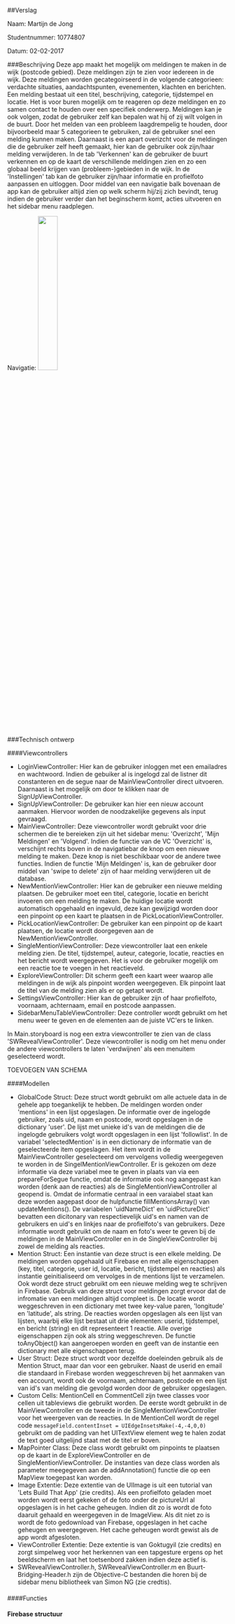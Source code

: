 ##Verslag

Naam: Martijn de Jong

Studentnummer: 10774807

Datum: 02-02-2017

###Beschrijving
Deze app maakt het mogelijk om meldingen te maken in de wijk (postcode gebied). Deze meldingen zijn te zien voor iedereen in de wijk. Deze meldingen worden gecategoirseerd in de volgende categorieen: verdachte situaties, aandachtspunten, evenementen, klachten en berichten. Een melding bestaat uit een titel, beschrijving, categorie, tijdstempel en locatie. Het is voor buren mogelijk om te reageren op deze meldingen en zo samen contact te houden over een specifiek onderwerp. Meldingen kan je ook volgen, zodat de gebruiker zelf kan bepalen wat hij of zij wilt volgen in de buurt. Door het melden van een probleem laagdrempelig te houden, door bijvoorbeeld maar 5 categorieen te gebruiken, zal de gebruiker snel een melding kunnen maken. Daarnaast is een apart overizcht voor de meldingen die de gebruiker zelf heeft gemaakt, hier kan de gebruiker ook zijn/haar melding verwijderen. In de tab 'Verkennen' kan de gebruiker de buurt verkennen en op de kaart de verschillende meldingen zien en zo een globaal beeld krijgen van (probleem-)gebieden in de wijk. In de 'Instellingen' tab kan de gebruiker zijn/haar informatie en profielfoto aanpassen en uitloggen. Door middel van een navigatie balk bovenaan de app kan de gebruiker altijd zien op welk scherm hij/zij zich bevindt, terug indien de gebruiker verder dan het beginscherm komt, acties uitvoeren en het sidebar menu raadplegen.

Navigatie:
<img src="https://github.com/Martijn66/progproject/blob/master/doc/27.png" width=30%>

###Technisch ontwerp

####Viewcontrollers
- LoginViewController: Hier kan de gebruiker inloggen met een emailadres en wachtwoord. Indien de gebuiker al is ingelogd zal de listner dit constanteren en de segue naar de MainViewController direct uitvoeren. Daarnaast is het mogelijk om door te klikken naar de SignUpViewController.
- SignUpViewController: De gebruiker kan hier een nieuw account aanmaken. Hiervoor worden de noodzakelijke gegevens als input gevraagd.
- MainViewController: Deze viewcontroller wordt gebruikt voor drie schermen die te bereieken zijn uit het sidebar menu: 'Overizcht', 'Mijn Meldingen' en 'Volgend'. Indien de functie van de VC 'Overzicht' is, verschijnt rechts boven in de navigatiebar de knop om een nieuwe melding te maken. Deze knop is niet beschikbaar voor de andere twee functies. Indien de functie 'Mijn Meldingen' is, kan de gebruiker door middel van 'swipe to delete' zijn of haar melding verwijderen uit de database.
- NewMentionViewController: Hier kan de gebruiker een nieuwe melding plaatsen. De gebruiker moet een titel, categorie, locatie en bericht invoeren om een melding te maken. De huidige locatie wordt automatisch opgehaald en ingevuld, deze kan gewijzigd worden door een pinpoint op een kaart te plaatsen in de PickLocationViewController.
- PickLocationViewController: De gebruiker kan een pinpoint op de kaart plaatsen, de locatie wordt doorgegeven aan de NewMentionViewController.
- SingleMentionViewController: Deze viewcontroller laat een enkele melding zien. De titel, tijdstempel, auteur, categorie, locatie, reacties en het bericht wordt weergegeven. Het is voor de gebruiker mogelijk om een reactie toe te voegen in het reactieveld.
- ExploreViewController: Dit scherm geeft een kaart weer waarop alle meldingen in de wijk als pinpoint worden weergegeven. Elk pinpoint laat de titel van de melding zien als er op getapt wordt.
- SettingsViewController: Hier kan de gebruiker zijn of haar profielfoto, voornaam, achternaam, email en postcode aanpassen.
- SidebarMenuTableViewController: Deze controller wordt gebruikt om het menu weer te geven en de elementen aan de juiste VC'ers te linken.

In Main.storyboard is nog een extra viewcontroller te zien van de class 'SWRevealViewController'. Deze viewcontroller is nodig om het menu onder de andere viewcontrollers te laten 'verdwijnen' als een menuitem geselecteerd wordt. 

TOEVOEGEN VAN SCHEMA


####Modellen
- GlobalCode Struct: Deze struct wordt gebruikt om alle actuele data in de gehele app toegankelijk te hebben. De meldingen worden onder 'mentions' in een lijst opgeslagen. De informatie over de ingelogde gebruiker, zoals uid, naam en postcode, wordt opgeslagen in de dictionary 'user'. De lijst met unieke id's van de meldingen die de ingelogde gebruikers volgt wordt opgeslagen in een lijst 'followlist'. In de variabel 'selectedMention' is in een dictionary de informatie van de geselecteerde item opgeslagen. Het item wordt in de MainViewController geselecteerd om vervolgens volledig weergegeven te worden in de SingelMentionViewController. Er is gekozen om deze informatie via deze variabel mee te geven in plaats van via een prepareForSegue functie, omdat de informatie ook nog aangepast kan worden (denk aan de reacties) als de SingleMentionViewController al geopend is. Omdat de informatie centraal in een varaiabel staat kan deze worden aagepast door de hulpfunctie fillMentionsArray() van updateMentions(). De variabelen 'uidNameDict' en 'uidPictureDict' bevatten een dicitonary van respectievelijk uid's en namen van de gebruikers en uid's en linkjes naar de profielfoto's van gebruikers. Deze informatie wordt gebruikt om de naam en foto's weer te geven bij de meldingen in de MainViewController en in de SingleViewController bij zowel de melding als reacties.
- Mention Struct: Een instantie van deze struct is een elkele melding. De meldingen worden opgehaald uit Firebase en met alle eigenschappen (key, titel, categorie, user id, locatie, bericht, tijdstempel en reacties) als instantie geinitialiseerd om vervolges in de mentions lijst te verzamelen. Ook wordt deze struct gebruikt om een nieuwe melding weg te schrijven in Firebase. Gebruik van deze struct voor meldingen zorgt ervoor dat de infromatie van een meldingen altijd compleet is. De locatie wordt weggeschreven in een dictionary met twee key-value paren, 'longitude' en 'latitude', als string. De reacties worden opgeslagen als een lijst van lijsten, waarbij elke lijst bestaat uit drie elementen: userid, tijdstempel, en bericht (string) en dit representeert 1 reactie. Alle overige eigenschappen zijn ook als string weggeschreven. De functie toAnyObject() kan aangeroepen worden en geeft van de instantie een dictionary met alle eigenschappen terug.
- User Struct: Deze struct wordt voor dezelfde doeleinden gebruik als de Mention Struct, maar dan voor een gebruiker. Naast de userid en email die standaard in Firebase worden weggeschreven bij het aanmaken van een account, wordt ook de voornaam, achternaam, postcode en een lijst van id's van melding die gevolgd worden door de gebruiker opgeslagen.
- Custom Cells: MentionCell en CommentCell zijn twee classes voor cellen uit tableviews die gebruikt worden. De eerste wordt gebruikt in de MainViewController en de tweede in de SingleMentionViewController voor het weergeven van de reacties. In de MentionCell wordt de regel code `messageField.contentInset = UIEdgeInsetsMake(-4,-4,0,0)` gebruikt om de padding van het UITextView element weg te halen zodat de text goed uitgelijnd staat met de titel er boven.
- MapPointer Class: Deze class wordt gebruikt om pinpoints te plaatsen op de kaart in de ExploreViewController en de SingleMentionViewController. De instanties van deze class worden als parameter meegegeven aan de addAnnotation() functie die op een MapView toegepast kan worden.
- Image Extentie: Deze extentie van de UIImage is uit een tutorial van 'Lets Build That App' (zie credits). Als een profielfoto geladen moet worden wordt eerst gekeken of de foto onder de pictureUrl al opgeslagen is in het cache geheugen. Indien dit zo is wordt de foto daaruit gehaald en weergegeven in de ImageView. Als dit niet zo is wordt de foto gedownload van Firebase, opgeslagen in het cache geheugen en weergegeven. Het cache geheugen wordt gewist als de app wordt afgesloten.
- ViewController Extentie: Deze extentie is van Goktugyil (zie credits) en zorgt simpelweg voor het herkennen van een tapgesture ergens op het beeldscherm en laat het toetsenbord zakken indien deze actief is.
- SWRevealViewController.h, SWRevealViewController.m en Buurt-Bridging-Header.h zijn de Objective-C bestanden die horen bij de sidebar menu bibliotheek van Simon NG (zie credtis). 




####

####Functies

#### Firebase structuur
